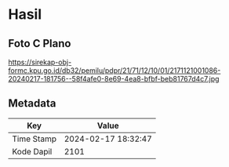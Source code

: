 # Hasil

## Foto C Plano

https://sirekap-obj-formc.kpu.go.id/db32/pemilu/pdpr/21/71/12/10/01/2171121001086-20240217-181756--58f4afe0-8e69-4ea8-bfbf-beb81767d4c7.jpg


## Metadata

| Key        | Value               |
| ---------- | ------------------- |
| Time Stamp | 2024-02-17 18:32:47 |
| Kode Dapil | 2101                |



